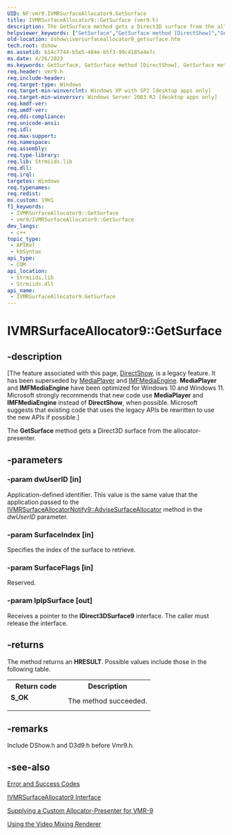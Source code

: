 ```yaml
---
UID: NF:vmr9.IVMRSurfaceAllocator9.GetSurface
title: IVMRSurfaceAllocator9::GetSurface (vmr9.h)
description: The GetSurface method gets a Direct3D surface from the allocator-presenter.
helpviewer_keywords: ["GetSurface","GetSurface method [DirectShow]","GetSurface method [DirectShow]","IVMRSurfaceAllocator9 interface","IVMRSurfaceAllocator9 interface [DirectShow]","GetSurface method","IVMRSurfaceAllocator9.GetSurface","IVMRSurfaceAllocator9::GetSurface","IVMRSurfaceAllocator9GetSurface","dshow.ivmrsurfaceallocator9_getsurface","vmr9/IVMRSurfaceAllocator9::GetSurface"]
old-location: dshow\ivmrsurfaceallocator9_getsurface.htm
tech.root: dshow
ms.assetid: b14c7744-b5e5-484e-b5f3-99c4185a4e7c
ms.date: 4/26/2023
ms.keywords: GetSurface, GetSurface method [DirectShow], GetSurface method [DirectShow],IVMRSurfaceAllocator9 interface, IVMRSurfaceAllocator9 interface [DirectShow],GetSurface method, IVMRSurfaceAllocator9.GetSurface, IVMRSurfaceAllocator9::GetSurface, IVMRSurfaceAllocator9GetSurface, dshow.ivmrsurfaceallocator9_getsurface, vmr9/IVMRSurfaceAllocator9::GetSurface
req.header: vmr9.h
req.include-header: 
req.target-type: Windows
req.target-min-winverclnt: Windows XP with SP2 [desktop apps only]
req.target-min-winversvr: Windows Server 2003 R2 [desktop apps only]
req.kmdf-ver: 
req.umdf-ver: 
req.ddi-compliance: 
req.unicode-ansi: 
req.idl: 
req.max-support: 
req.namespace: 
req.assembly: 
req.type-library: 
req.lib: Strmiids.lib
req.dll: 
req.irql: 
targetos: Windows
req.typenames: 
req.redist: 
ms.custom: 19H1
f1_keywords:
 - IVMRSurfaceAllocator9::GetSurface
 - vmr9/IVMRSurfaceAllocator9::GetSurface
dev_langs:
 - c++
topic_type:
 - APIRef
 - kbSyntax
api_type:
 - COM
api_location:
 - Strmiids.lib
 - Strmiids.dll
api_name:
 - IVMRSurfaceAllocator9.GetSurface
---
```


# IVMRSurfaceAllocator9::GetSurface


## -description

\[The feature associated with this page, [DirectShow](/windows/win32/directshow/directshow), is a legacy feature. It has been superseded by [MediaPlayer](/uwp/api/Windows.Media.Playback.MediaPlayer) and [IMFMediaEngine](/windows/win32/api/mfmediaengine/nn-mfmediaengine-imfmediaengine). **MediaPlayer** and **IMFMediaEngine** have been optimized for Windows 10 and Windows 11. Microsoft strongly recommends that new code use **MediaPlayer** and **IMFMediaEngine** instead of **DirectShow**, when possible. Microsoft suggests that existing code that uses the legacy APIs be rewritten to use the new APIs if possible.\]

The <b>GetSurface</b> method gets a Direct3D surface from the allocator-presenter.

## -parameters

### -param dwUserID [in]

Application-defined identifier. This value is the same value that the application passed to the <a href="/windows/desktop/api/vmr9/nf-vmr9-ivmrsurfaceallocatornotify9-advisesurfaceallocator">IVMRSurfaceAllocatorNotify9::AdviseSurfaceAllocator</a> method in the <i>dwUserID</i> parameter.

### -param SurfaceIndex [in]

Specifies the index of the surface to retrieve.

### -param SurfaceFlags [in]

Reserved.

### -param lplpSurface [out]

Receives a pointer to the <b>IDirect3DSurface9</b> interface. The caller must release the interface.

## -returns

The method returns an <b>HRESULT</b>. Possible values include those in the following table.

<table>
<tr>
<th>Return code</th>
<th>Description</th>
</tr>
<tr>
<td width="40%">
<dl>
<dt><b>S_OK</b></dt>
</dl>
</td>
<td width="60%">
The method succeeded.

</td>
</tr>
</table>

## -remarks

Include DShow.h and D3d9.h before Vmr9.h.

## -see-also

<a href="/windows/desktop/DirectShow/error-and-success-codes">Error and Success Codes</a>



<a href="/previous-versions/windows/desktop/api/vmr9/nn-vmr9-ivmrsurfaceallocator9">IVMRSurfaceAllocator9 Interface</a>



<a href="/windows/desktop/DirectShow/supplying-a-custom-allocator-presenter-for-vmr-9">Supplying a Custom Allocator-Presenter for VMR-9</a>



<a href="/windows/desktop/DirectShow/using-the-video-mixing-renderer">Using the Video Mixing Renderer</a>